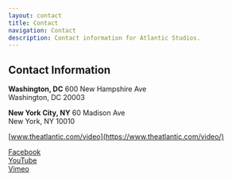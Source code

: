 ```yaml
---
layout: contact
title: Contact
navigation: Contact
description: Contact information for Atlantic Studios.
---
```

## Contact Information

**Washington, DC**
600 New Hampshire Ave  
Washington, DC 20003  

**New York City, NY**
60 Madison Ave  
New York, NY 10010  

[www.theatlantic.com/video](https://www.theatlantic.com/video/)  

[Facebook](https://www.facebook.com/TheAtlantic/)  
[YouTube](https://www.youtube.com/user/TheAtlantic)  
[Vimeo](https://vimeo.com/atlanticvideos)
